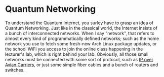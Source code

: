# Quantum Networking

To understand the Quantum Internet, you surley have to grasp an idea of Quantum Networking. Just like in the classical world, the Internet insists of a bunch of interconnected networks. When I say "network", that refers to almost every kind of programmatically defined networks; such as the home network you use to fetch some fresh-new Arch Linux package updates, or the school WiFi you access to join the online class happening in the lecturer's lab, which is right behind your lab. Obviously, all those small networks must be connected with some sort of protocol, such as [IP over Avian Carriers](https://en.wikipedia.org/wiki/IP_over_Avian_Carriers), or just some simple fiber cables and a bunch of routers and switches.
